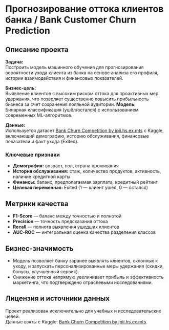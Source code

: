 # Прогнозирование оттока клиентов банка / Bank Customer Churn Prediction

## Описание проекта

**Задача:**  
Построить модель машинного обучения для прогнозирования вероятности ухода клиента из банка на основе анализа его профиля, истории взаимодействия и финансовых показателей.

**Бизнес-цель:**  
Выявление клиентов с высоким риском оттока для проактивных мер удержания, что позволяет существенно повысить прибыльность бизнеса за счет сохранения лояльной аудитории.
**Модель:**  
Бинарная классификация (ушёл/остался) с использованием современных ML-алгоритмов.

**Данные:**  
Используется датасет [Bank Churn Competition by ipii.hs.ex.mts](https://www.kaggle.com/competitions/bank-churn-competition-by-ipii-hs-ex-mts/overview) с Kaggle, включающий демографию, историю обслуживания, финансовые показатели и факт ухода (Exited).

### Ключевые признаки

- **Демография:** возраст, пол, страна проживания
- **История обслуживания:** стаж, количество продуктов, активность, наличие кредитной карты
- **Финансы:** баланс, предполагаемая зарплата, кредитный рейтинг
- **Целевая переменная:** Exited (1 — клиент ушёл, 0 — остался)

## Метрики качества

- **F1-Score** — баланс между точностью и полнотой
- **Precision** — точность предсказания оттока
- **Recall** — полнота выявления ушедших клиентов
- **AUC-ROC** — интегральная оценка качества разделения классов

## Бизнес-значимость

- Модель позволяет банку заранее выявлять клиентов, склонных к уходу, и запускать персонализированные меры удержания (скидки, бонусы, улучшенный сервис).
- Снижение оттока напрямую увеличивает прибыль и эффективность маркетинга, что подтверждено отраслевыми исследованиями.

## Лицензия и источники данных

Проект реализован исключительно для учебных и исследовательских целей.  
Данные взяты с Kaggle: [Bank Churn Competition by ipii.hs.ex.mts](https://www.kaggle.com/competitions/bank-churn-competition-by-ipii-hs-ex-mts/overview).
